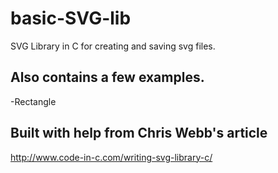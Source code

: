 # basic-SVG-lib
SVG Library in C for creating and saving svg files.


## Also contains a few examples.
-Rectangle

## Built with help from Chris Webb's article
http://www.code-in-c.com/writing-svg-library-c/
